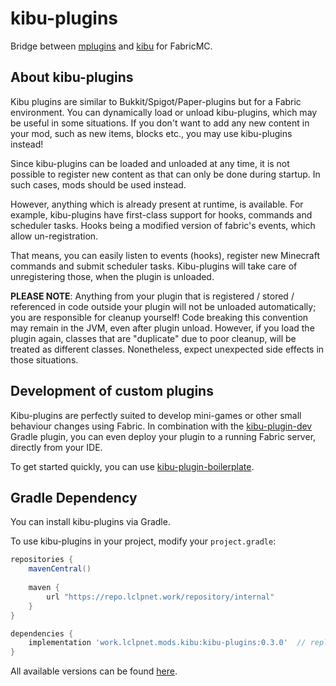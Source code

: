 # kibu-plugins
Bridge between [mplugins](https://github.com/LCLPYT/mplugins) and [kibu](https://github.com/LCLPYT/kibu) for FabricMC.

## About kibu-plugins
Kibu plugins are similar to Bukkit/Spigot/Paper-plugins but for a Fabric environment.
You can dynamically load or unload kibu-plugins, which may be useful in some situations.
If you don't want to add any new content in your mod, such as new items, blocks etc., you may use kibu-plugins instead!

Since kibu-plugins can be loaded and unloaded at any time, it is not possible to register new content as that can only be done during startup. 
In such cases, mods should be used instead.

However, anything which is already present at runtime, is available.
For example, kibu-plugins have first-class support for hooks, commands and scheduler tasks.
Hooks being a modified version of fabric's events, which allow un-registration.

That means, you can easily listen to events (hooks), register new Minecraft commands and submit scheduler tasks.
Kibu-plugins will take care of unregistering those, when the plugin is unloaded.

**PLEASE NOTE**: 
Anything from your plugin that is registered / stored / referenced in code outside your plugin will not be unloaded automatically; you are responsible for cleanup yourself!
Code breaking this convention may remain in the JVM, even after plugin unload.
However, if you load the plugin again, classes that are "duplicate" due to poor cleanup, will be treated as different classes.
Nonetheless, expect unexpected side effects in those situations.

## Development of custom plugins
Kibu-plugins are perfectly suited to develop mini-games or other small behaviour changes using Fabric.
In combination with the [kibu-plugin-dev](https://github.com/LCLPYT/kibu-plugin-dev) Gradle plugin, 
you can even deploy your plugin to a running Fabric server, directly from your IDE.

To get started quickly, you can use [kibu-plugin-boilerplate](https://github.com/LCLPYT/kibu-plugin-boilerplate).

## Gradle Dependency
You can install kibu-plugins via Gradle.

To use kibu-plugins in your project, modify your `project.gradle`:
```groovy
repositories {
    mavenCentral()
    
    maven {
        url "https://repo.lclpnet.work/repository/internal"
    }
}

dependencies {
    implementation 'work.lclpnet.mods.kibu:kibu-plugins:0.3.0'  // replace with your version
}
```
All available versions can be found [here](https://repo.lclpnet.work/#artifact/work.lclpnet.mods.kibu/kibu-plugins).
